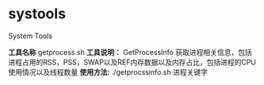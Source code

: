 # systools
System Tools

**工具名称** 
getprocess.sh
**工具说明：**
GetProcessInfo
获取进程相关信息，包括进程占用的RSS，PSS，SWAP以及REF内存数据以及内存占比，包括进程的CPU使用情况以及线程数量
**使用方法:**
./getprocssinfo.sh 进程关键字
